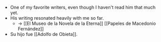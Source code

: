 - One of my favorite writers, even though I haven't read him that much yet.
- His writing resonated heavily with me so far.
  * -> [[El Museo de la Novela de la Eterna]] [[Papeles de Macedonio Fernández]]
- Su hijo fue [[Adolfo de Obieta]].

